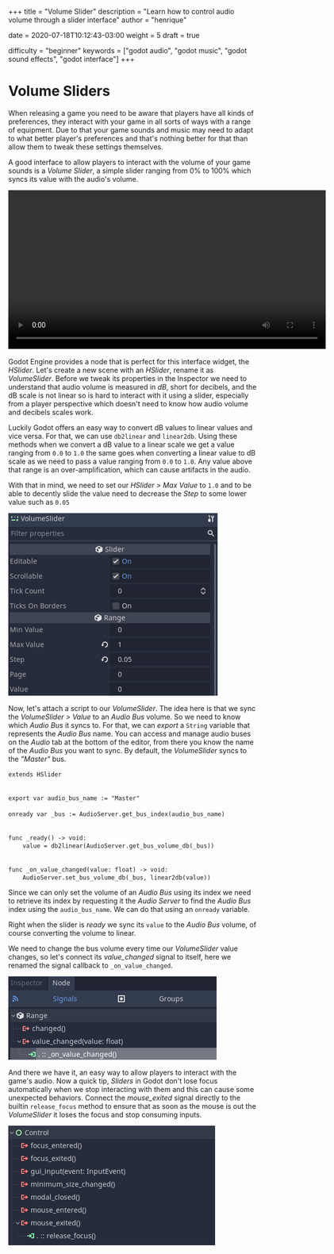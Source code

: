 +++
title = "Volume Slider"
description = "Learn how to control audio volume through a slider interface"
author = "henrique"

date = 2020-07-18T10:12:43-03:00
weight = 5
draft = true

difficulty = "beginner"
keywords = ["godot audio", "godot music", "godot sound effects", "godot interface"]
+++

# Volume Sliders

When releasing a game you need to be aware that players have all kinds of preferences, they interact with your game in all sorts of ways with a range of equipment. Due to that your game sounds and music may need to adapt to what better player's preferences and that's nothing better for that than allow them to tweak these settings themselves.

A good interface to allow players to interact with the volume of your game sounds is a _Volume Slider_, a simple slider ranging from 0% to 100% which syncs its value with the audio's volume.

<video controls width="640">
   <source src="demo.mp4"
           type="video/mp4">
</video>

Godot Engine provides a node that is perfect for this interface widget, the _HSlider_. Let's create a new scene with an _HSlider_, rename it as _VolumeSlider_. Before we tweak its properties in the Inspector we need to understand that audio volume is measured in _dB_, short for decibels, and the dB scale is not linear so is hard to interact with it using a slider, especially from a player perspective which doesn't need to know how audio volume and decibels scales work.

Luckily Godot offers an easy way to convert dB values to linear values and vice versa. For that, we can use `db2linear` and `linear2db`. Using these methods when we convert a dB value to a linear scale we get a value ranging from `0.0` to `1.0` the same goes when converting a linear value to dB scale as we need to pass a value ranging from `0.0` to `1.0`. Any value above that range is an over-amplification, which can cause artifacts in the audio.

With that in mind, we need to set our _HSlider > Max Value_ to `1.0` and to be able to decently slide the value need to decrease the _Step_ to some lower value such as `0.05`

![Volume slider setttings](01.hslider-settings.png)

Now, let's attach a script to our _VolumeSlider_. The idea here is that we sync the _VolumeSlider > Value_ to an _Audio Bus_ volume. So we need to know which _Audio Bus_ it syncs to. For that, we can _export_ a `String` variable that represents the _Audio Bus_ name. You can access and manage audio buses on the _Audio_ tab at the bottom of the editor, from there you know the name of the _Audio Bus_ you want to sync. By default, the _VolumeSlider_ syncs to the _"Master"_ bus.

```
extends HSlider


export var audio_bus_name := "Master"

onready var _bus := AudioServer.get_bus_index(audio_bus_name)


func _ready() -> void:
	value = db2linear(AudioServer.get_bus_volume_db(_bus))


func _on_value_changed(value: float) -> void:
	AudioServer.set_bus_volume_db(_bus, linear2db(value))

```

Since we can only set the volume of an _Audio Bus_ using its index we need to retrieve its index by requesting it the _Audio Server_ to find the _Audio Bus_ index using the `audio_bus_name`. We can do that using an `onready` variable.

Right when the slider is _ready_ we sync its `value` to the _Audio Bus_ volume, of course converting the volume to linear.

We need to change the bus volume every time our _VolumeSlider_ value changes, so let's connect its _value_changed_ signal to itself, here we renamed the signal callback to `_on_value_changed`.

![Volume slider value changed signal connection](02.signal-connection.png)

And there we have it, an easy way to allow players to interact with the game's audio. Now a quick tip, _Sliders_ in Godot don't lose focus automatically when we stop interacting with them and this can cause some unexpected behaviors. Connect the _mouse_exited_ signal directly to the builtin `release_focus` method to ensure that as soon as the mouse is out the _VolumeSlider_ it loses the focus and stop consuming inputs.

![Releasing volume slider focus on mouse exited](03.mouse-exited-release-focus.png)
